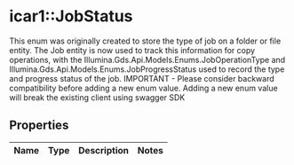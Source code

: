 # icar1::JobStatus

This enum was originally created to store the type of job on a folder or file entity.   The Job entity is now used to track this information for copy operations, with the Illumina.Gds.Api.Models.Enums.JobOperationType   and Illumina.Gds.Api.Models.Enums.JobProgressStatus used to record the type and progress status of the job.  IMPORTANT - Please consider backward compatibility before adding a new enum value. Adding a new enum value will break the existing client using swagger SDK

## Properties
Name | Type | Description | Notes
------------ | ------------- | ------------- | -------------


